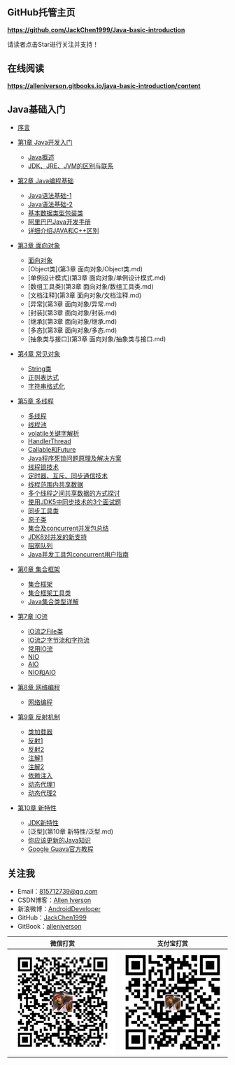 ## GitHub托管主页

**https://github.com/JackChen1999/Java-basic-introduction**

请读者点击Star进行关注并支持！

## 在线阅读

**https://alleniverson.gitbooks.io/java-basic-introduction/content**

## Java基础入门

* [序言](README.md)

* [第1章 Java开发入门](第1章%20Java开发入门/README.md)
    * [Java概述](第1章%20Java开发入门/Java概述.md)
    * [JDK、JRE、JVM的区别与联系](第1章%20Java开发入门/JDK、JRE、JVM的区别与联系.md)
* [第2章 Java编程基础](第2章%20Java编程基础/README.md)
    * [Java语法基础-1](第2章%20Java编程基础/Java语法基础-1.md)
    * [Java语法基础-2](第2章%20Java编程基础/Java语法基础-2.md)
    * [基本数据类型包装类](第2章%20Java编程基础/基本数据类型包装类.md)
    * [阿里巴巴Java开发手册](第2章%20Java编程基础/阿里巴巴Java开发手册.md)
    * [详细介绍JAVA和C++区别](第2章%20Java编程基础/详细介绍JAVA和C++区别.md)

* [第3章 面向对象](第3章%20面向对象/README.md)
    * [面向对象](第3章%20面向对象/面向对象.md)
    * [Object类](第3章 面向对象/Object类.md)
    * [单例设计模式](第3章 面向对象/单例设计模式.md)
    * [数组工具类](第3章 面向对象/数组工具类.md)
    * [文档注释](第3章 面向对象/文档注释.md)
    * [异常](第3章 面向对象/异常.md)
    * [封装](第3章 面向对象/封装.md)
    * [继承](第3章 面向对象/继承.md)
    * [多态](第3章 面向对象/多态.md)
    * [抽象类与接口](第3章 面向对象/抽象类与接口.md)

* [第4章 常见对象](第4章%20常见对象/README.md)
    * [String类](第4章%20常见对象/String类.md)
    * [正则表达式](第4章%20常见对象/正则表达式.md)
    * [字符串格式化](第4章%20常见对象/字符串格式化.md)

* [第5章 多线程](第5章%20多线程/README.md)
    * [多线程](第5章%20多线程/多线程.md)
    * [线程池](第5章%20多线程/线程池.md)
    * [volatile关键字解析](第5章%20多线程/volatile关键字解析.md)
    * [HandlerThread](第5章%20多线程/HandlerThread.md)
    * [Callable和Future](第5章%20多线程/Callable和Future.md)
    * [Java程序死锁问题原理及解决方案](第5章%20多线程/Java程序死锁问题原理及解决方案.md)
    * [线程锁技术](第5章%20多线程/线程锁技术.md)
    * [定时器、互斥、同步通信技术](第5章%20多线程/定时器、互斥、同步通信技术.md)
    * [线程范围内共享数据](第5章%20多线程/线程范围内共享数据.md)
    * [多个线程之间共享数据的方式探讨](第5章%20多线程/多个线程之间共享数据的方式探讨.md)
    * [使用JDK5中同步技术的3个面试题](第5章%20多线程/使用JDK5中同步技术的3个面试题.md)
    * [同步工具类](第5章%20多线程/同步工具类.md)
    * [原子类](第5章%20多线程/原子类.md)
    * [集合及concurrent并发包总结](第5章%20多线程/集合及concurrent并发包总结.md)
    * [JDK8对并发的新支持](第5章%20多线程/JDK8对并发的新支持.md)
    * [阻塞队列](第5章%20多线程/阻塞队列.md)
    * [Java并发工具包concurrent用户指南](第5章%20多线程/Java并发工具包concurrent用户指南.md)

* [第6章 集合框架](第6章%20集合框架/README.md)
    * [集合框架](第6章%20集合框架/集合框架.md)
    * [集合框架工具类](第6章%20集合框架/集合框架工具类.md)
    * [Java集合类型详解](第6章%20集合框架/Java集合类型详解.md)

* [第7章 IO流](第7章%20IO流/README.md)
    * [IO流之File类](第7章%20IO流/IO流之File类.md)
    * [IO流之字节流和字符流](第7章%20IO流/IO流之字节流和字符流.md)
    * [常用IO流](第7章%20IO流/常用IO流.md)
    * [NIO](第7章%20IO流/NIO.md)
    * [AIO](第7章%20IO流/AIO.md)
    * [NIO和AIO](第7章%20IO流/NIO和AIO.md)

* [第8章 网络编程](第8章%20网络编程/README.md)
    * [网络编程](第8章%20网络编程/网络编程.md)

* [第9章 反射机制](第9章%20反射机制/README.md)
    * [类加载器](第9章%20反射机制/类加载器.md)
    * [反射1](第9章%20反射机制/反射.md)
    * [反射2](第9章%20反射机制/Java反射.md)
    * [注解1](第9章%20反射机制/注解.md)
    * [注解2](第9章%20反射机制/Java注解.md)
    * [依赖注入](第9章%20反射机制/依赖注入.md)
    * [动态代理1](第9章%20反射机制/动态代理.md)
    * [动态代理2](第9章%20反射机制/Java动态代理.md)

* [第10章 新特性](第10章%20新特性/README.md)
    * [JDK新特性](第10章%20新特性/JDK新特性.md)
    * [泛型](第10章 新特性/泛型.md)
    * [你应该更新的Java知识](第10章%20新特性/你应该更新的Java知识.md)
    * [Google Guava官方教程](第10章%20新特性/Google%20Guava官方教程.md)

 ## 关注我

- Email：<815712739@qq.com>
- CSDN博客：[Allen Iverson](http://blog.csdn.net/axi295309066)
- 新浪微博：[AndroidDeveloper](http://weibo.com/u/1848214604?topnav=1&wvr=6&topsug=1&is_all=1)
- GitHub：[JackChen1999](https://github.com/JackChen1999)
- GitBook：[alleniverson](https://www.gitbook.com/@alleniverson)

|                   微信打赏                   |                  支付宝打赏                   |
| :--------------------------------------: | :--------------------------------------: |
| <img src="assets/weixin.png" width="300" /> | <img src="assets/支付宝.jpg" width="300" /> |
